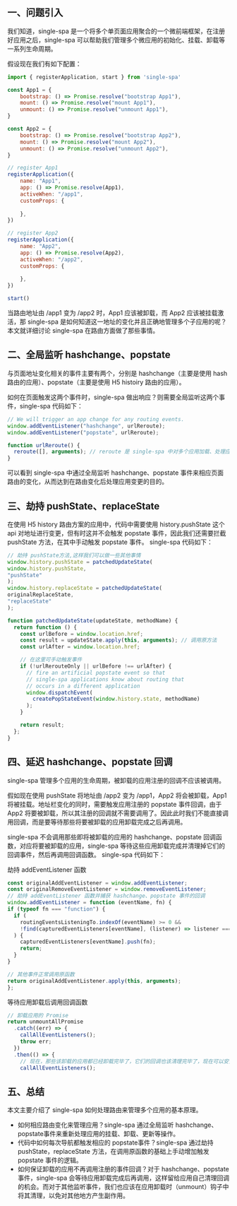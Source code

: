 ## 一、问题引入

我们知道，single-spa 是一个将多个单页面应用聚合的一个微前端框架，在注册好应用之后，single-spa 可以帮助我们管理多个微应用的初始化、挂载、卸载等一系列生命周期。

假设现在我们有如下配置：

```js
import { registerApplication, start } from 'single-spa'

const App1 = {
    bootstrap: () => Promise.resolve("bootstrap App1"),
    mount: () => Promise.resolve("mount App1"),
    unmount: () => Promise.resolve("unmount App1"),
}

const App2 = {
    bootstrap: () => Promise.resolve("bootstrap App2"),
    mount: () => Promise.resolve("mount App2"),
    unmount: () => Promise.resolve("unmount App2"),
}

// register App1
registerApplication({
    name: "App1",
    app: () => Promise.resolve(App1),
    activeWhen: "/app1",
    customProps: {
        
    },
})

// register App2
registerApplication({
    name: "App2",
    app: () => Promise.resolve(App2),
    activeWhen: "/app2",
    customProps: {
        
    },
})

start()
```

当路由地址由 /app1 变为 /app2 时，App1 应该被卸载，而 App2 应该被挂载激活，那 single-spa 是如何知道这一地址的变化并且正确地管理多个子应用的呢？本文就详细讨论 single-spa 在路由方面做了那些事情。

## 二、全局监听 hashchange、popstate

与页面地址变化相关的事件主要有两个，分别是 hashchange（主要是使用 hash 路由的应用）、popstate（主要是使用 H5 histoiry 路由的应用）。

如何在页面触发这两个事件时，single-spa 做出响应？则需要全局监听这两个事件，single-spa 代码如下：

```js
// We will trigger an app change for any routing events.
window.addEventListener("hashchange", urlReroute);
window.addEventListener("popstate", urlReroute);

function urlReroute() {
  reroute([], arguments); // reroute 是 single-spa 中对多个应用加载、处理应用变更的函数
}
```

可以看到 single-spa 中通过全局监听 hashchange、popstate 事件来相应页面路由的变化，从而达到在路由变化后处理应用变更的目的。

## 三、劫持 pushState、replaceState

在使用 H5 history 路由方案的应用中，代码中需要使用 history.pushState 这个 api 对地址进行变更，但有时这并不会触发 popstate 事件，因此我们还需要拦截 pushState 方法，在其中手动触发 popstate 事件。
single-spa 代码如下：

```js
// 劫持 pushState方法,这样我们可以做一些其他事情
window.history.pushState = patchedUpdateState(
window.history.pushState,
"pushState"
);
window.history.replaceState = patchedUpdateState(
originalReplaceState,
"replaceState"
);

function patchedUpdateState(updateState, methodName) {
  return function () {
    const urlBefore = window.location.href;
    const result = updateState.apply(this, arguments); // 调用原方法
    const urlAfter = window.location.href;

    // 在这里可手动触发事件
    if (!urlRerouteOnly || urlBefore !== urlAfter) {
      // fire an artificial popstate event so that
      // single-spa applications know about routing that
      // occurs in a different application
      window.dispatchEvent(
        createPopStateEvent(window.history.state, methodName)
      );
    }

    return result;
  };
}
```
## 四、延迟 hashchange、popstate 回调

single-spa 管理多个应用的生命周期，被卸载的应用注册的回调不应该被调用。

假如现在使用 pushState 将地址由 /app2 变为 /app1，App2 将会被卸载，App1 将被挂载。地址栏变化的同时，需要触发应用注册的 popstate 事件回调，由于 App2 将要被卸载，所以其注册的回调就不需要调用了。因此此时我们不能直接调用回调，而是要等待那些将要被卸载的应用卸载完成之后再调用。

single-spa 不会调用那些即将被卸载的应用的 hashchange、popstate 回调函数，对应将要被卸载的应用，single-spa 等待这些应用卸载完成并清理掉它们的回调事件，然后再调用回调函数。
single-spa 代码如下：

劫持 addEventListener 函数

```js
const originalAddEventListener = window.addEventListener;
const originalRemoveEventListener = window.removeEventListener;
// 劫持 addEventListener 函数并捕获 hashchange、popstate 事件的回调
window.addEventListener = function (eventName, fn) {
if (typeof fn === "function") {
  if (
	routingEventsListeningTo.indexOf(eventName) >= 0 &&
	!find(capturedEventListeners[eventName], (listener) => listener === fn)
  ) {
	capturedEventListeners[eventName].push(fn);
	return;
  }
}

// 其他事件正常调用原函数
return originalAddEventListener.apply(this, arguments);
};
```

等待应用卸载后调用回调函数

```js
// 卸载应用的 Promise
return unmountAllPromise
  .catch((err) => {
	callAllEventListeners();
	throw err;
  })
  .then(() => {
	// 现在，那些该卸载的应用都已经卸载完毕了，它们的回调也该清理完毕了，现在可以安全地调用        // hashchange、popstate 这些事件的回调函数了
	callAllEventListeners();
```

## 五、总结

本文主要介绍了 single-spa 如何处理路由来管理多个应用的基本原理。
- 如何相应路由变化来管理应用？single-spa 通过全局监听 hashchange、popstate事件来重新处理应用的挂载、卸载、更新等操作。
- 代码中如何每次导航都触发相应的 popstate事件？single-spa 通过劫持 pushState，replaceState 方法，在调用原函数的基础上手动增加触发 popstate 事件的逻辑。
- 如何保证卸载的应用不再调用注册的事件回调？对于 hashchange、popstate 事件，single-spa 会等待应用卸载完成后再调用，这样留给应用自己清理回调的机会。而对于其他监听事件，我们也应该在应用卸载时（unmount）钩子中将其清理，以免对其他地方产生副作用。